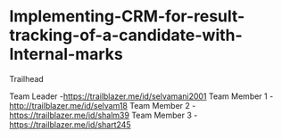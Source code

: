 # Implementing-CRM-for-result-tracking-of-a-candidate-with-Internal-marks

Trailhead

Team Leader   -https://trailblazer.me/id/selvamani2001
Team Member 1 -http://trailblazer.me/id/selvam18
Team Member 2 -https://trailblazer.me/id/shalm39
Team Member 3 -https://trailblazer.me/id/shart245
